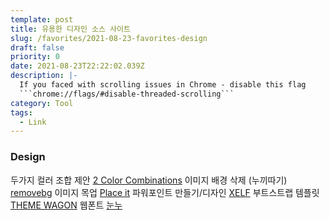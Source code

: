 ```yaml
---
template: post
title: 유용한 디자인 소스 사이트 
slug: /favorites/2021-08-23-favorites-design
draft: false
priority: 0
date: 2021-08-23T22:22:02.039Z
description: |-
  If you faced with scrolling issues in Chrome - disable this flag 
  ```chrome://flags/#disable-threaded-scrolling```
category: Tool
tags:
  - Link
---
```


### Design

두가지 컬러 조합 제안 [2 Color Combinations](https://2colors.colorion.co/)
이미지 배경 삭제 (누끼따기) [removebg](https://www.remove.bg/ko)
이미지 목업 [Place it](https://placeit.net/)
파워포인트 만들기/디자인 [XELF](https://xelf.io/)
부트스트랩 템플릿 [THEME WAGON](https://themewagon.com/)
웹폰트 [눈누](https://noonnu.cc/)
